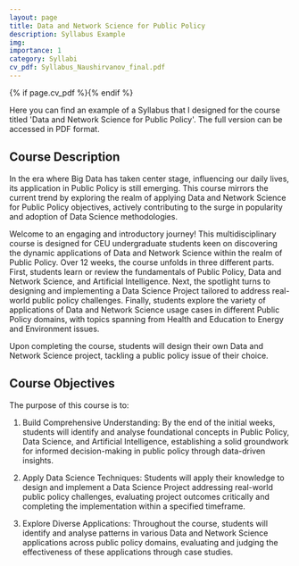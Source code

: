 ```yaml
---
layout: page
title: Data and Network Science for Public Policy
description: Syllabus Example
img: 
importance: 1
category: Syllabi
cv_pdf: Syllabus_Naushirvanov_final.pdf
---
```


{% if page.cv_pdf %}<a href="{{ page.cv_pdf | prepend: 'assets/pdf/' | relative_url}}" target="_blank" rel="noopener noreferrer" class="float-right"><i class="fas fa-file-pdf" style="font-size: 48px;"></i></a>{% endif %}

Here you can find an example of a Syllabus that I designed for the course titled 'Data and Network Science for Public Policy'. The full version can be accessed in PDF format.

## Course Description

In the era where Big Data has taken center stage, influencing our daily lives, its application
in Public Policy is still emerging. This course mirrors the current trend by exploring the realm
of applying Data and Network Science for Public Policy objectives, actively contributing to the
surge in popularity and adoption of Data Science methodologies.

Welcome to an engaging and introductory journey! This multidisciplinary course is designed
for CEU undergraduate students keen on discovering the dynamic applications of Data and Network
Science within the realm of Public Policy. Over 12 weeks, the course unfolds in three different
parts. First, students learn or review the fundamentals of Public Policy, Data and Network
Science, and Artificial Intelligence. Next, the spotlight turns to designing and implementing a
Data Science Project tailored to address real-world public policy challenges. Finally, students
explore the variety of applications of Data and Network Science usage cases in different Public
Policy domains, with topics spanning from Health and Education to Energy and Environment
issues.

Upon completing the course, students will design their own Data and Network Science
project, tackling a public policy issue of their choice.

## Course Objectives

The purpose of this course is to:

1. Build Comprehensive Understanding: By the end of the initial weeks, students will identify
and analyse foundational concepts in Public Policy, Data Science, and Artificial Intelligence,
establishing a solid groundwork for informed decision-making in public policy through
data-driven insights.

2. Apply Data Science Techniques: Students will apply their knowledge to design and implement
a Data Science Project addressing real-world public policy challenges, evaluating
project outcomes critically and completing the implementation within a specified timeframe.

3. Explore Diverse Applications: Throughout the course, students will identify and analyse
patterns in various Data and Network Science applications across public policy domains,
evaluating and judging the effectiveness of these applications through case studies.
